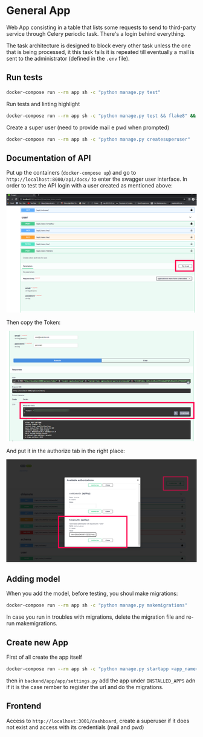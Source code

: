 # General App

Web App consisting in a table that lists some requests to send to third-party service through Celery periodic task.
There's a login behind everything.

The task architecture is designed to block every other task unless the one that is being processed, it this task fails it is repeated till eventually a mail is sent to the administrator (defined in the `.env` file).
## Run tests
```bash
docker-compose run --rm app sh -c "python manage.py test"
```
Run tests and linting highlight
```bash
docker-compose run --rm app sh -c "python manage.py test && flake8" && docker-compose down
```
Create a super user (need to provide mail e pwd when prompted)
```bash
docker-compose run --rm app sh -c "python manage.py createsuperuser"
```

## Documentation of API
Put up the containers (`docker-compose up`) and go to `http://localhost:8000/api/docs/` to enter the swagger user interface.
In order to test the API login with a user created as mentioned above:

<center>
<img src="readmeimg/download.png" style="width:800px;">
</center>

Then copy the Token:

<center>
<img src="readmeimg/token.png" style="width:800px;">
</center>

And put it in the authorize tab in the right place:

<center>
<img src="readmeimg/token_2.png" style="width:800px;">
</center>

## Adding model
When you add the model, before testing, you shoul make migrations:
```bash
docker-compose run --rm app sh -c "python manage.py makemigrations"
```

In case you run in troubles with migrations, delete the migration file and re-run makemigrations.
## Create new App
First of all create the app itself
```bash
docker-compose run --rm app sh -c "python manage.py startapp <app_name>"
```
then in `backend/app/app/settings.py` add the app under `INSTALLED_APPS` adn if it is the case rember to register the url and do the migrations.

## Frontend
Access to `http://localhost:3001/dashboard`, create a superuser if it does not exist and access with its credentials (mail and pwd)